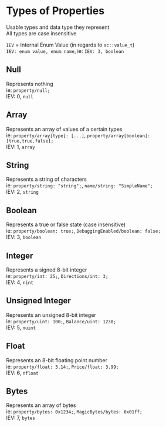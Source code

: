 # Types of Properties
Usable types and data type they represent<br/>
All types are case insensitive<br/>

`IEV` = Internal Enum Value (in regards to `sc::value_t`)<br/>
`IEV: enum value, enum name`, ie: `IEV: 3, boolean`<br/>

## Null
Represents nothing<br/>
ie: `property/null;`<br/>
IEV: 0, `null`<br/>

## Array
Represents an array of values of a certain types<br/>
ie: `property/array[type]: [...]`, `property/array[boolean]: [true,true,false];`<br/>
IEV: 1, `array`<br/>

## String
Represents a string of characters<br/>
ie: `property/string: "string";`, `name/string: "SimpleName";`<br/>
IEV: 2, `string`<br/>

## Boolean
Represents a true or false state (case insensitive)<br/>
ie: `property/boolean: true;`, `DebuggingEnabled/boolean: false;`<br/>
IEV: 3, `boolean`<br/>

## Integer
Represents a signed 8-bit integer<br/>
ie: `property/int: 25;`, `Directions/int: 3;`<br/>
IEV: 4, `nint`<br/>

## Unsigned Integer
Represents an unsigned 8-bit integer<br/>
ie: `property/uint: 100;`, `Balance/uint: 1230;`<br/>
IEV: 5, `nuint`<br/>

## Float
Represents an 8-bit floating point number<br/>
ie: `property/float: 3.14;`, `Price/float: 3.99;`<br/>
IEV: 6, `nfloat`<br/>

## Bytes
Represents an array of bytes<br/>
ie: `property/bytes: 0x1234;`, `MagicBytes/bytes: 0x01ff;`<br/>
IEV: 7, `bytes`<br/>
